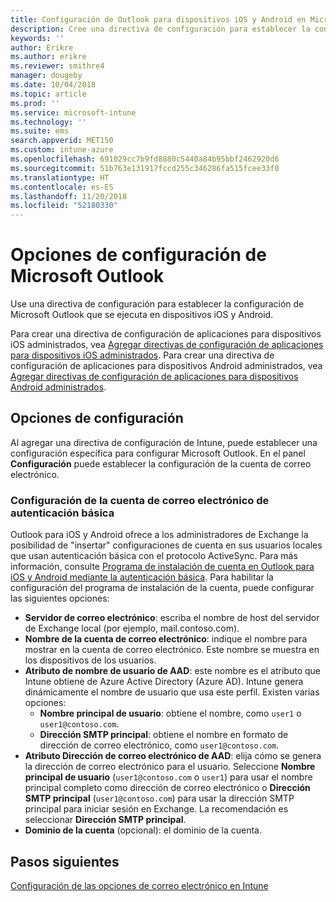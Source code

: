 ```yaml
---
title: Configuración de Outlook para dispositivos iOS y Android en Microsoft Intune
description: Cree una directiva de configuración para establecer la configuración de Microsoft Outlook que se ejecutan en dispositivos iOS y Android.
keywords: ''
author: Erikre
ms.author: erikre
ms.reviewer: smithre4
manager: dougeby
ms.date: 10/04/2018
ms.topic: article
ms.prod: ''
ms.service: microsoft-intune
ms.technology: ''
ms.suite: ems
search.appverid: MET150
ms.custom: intune-azure
ms.openlocfilehash: 691029cc7b9fd8880c5440a84b95bbf2462920d6
ms.sourcegitcommit: 51b763e131917fccd255c346286fa515fcee33f0
ms.translationtype: HT
ms.contentlocale: es-ES
ms.lasthandoff: 11/20/2018
ms.locfileid: "52180330"
---
```

# <a name="microsoft-outlook-configuration-settings"></a>Opciones de configuración de Microsoft Outlook 

Use una directiva de configuración para establecer la configuración de Microsoft Outlook que se ejecuta en dispositivos iOS y Android. 

Para crear una directiva de configuración de aplicaciones para dispositivos iOS administrados, vea [Agregar directivas de configuración de aplicaciones para dispositivos iOS administrados](app-configuration-policies-use-ios.md). Para crear una directiva de configuración de aplicaciones para dispositivos Android administrados, vea [Agregar directivas de configuración de aplicaciones para dispositivos Android administrados](app-configuration-policies-use-android.md). 

## <a name="configuration-settings"></a>Opciones de configuración

Al agregar una directiva de configuración de Intune, puede establecer una configuración específica para configurar Microsoft Outlook. En el panel **Configuración** puede establecer la configuración de la cuenta de correo electrónico.

### <a name="basic-authentication-email-account-settings"></a>Configuración de la cuenta de correo electrónico de autenticación básica
Outlook para iOS y Android ofrece a los administradores de Exchange la posibilidad de "insertar" configuraciones de cuenta en sus usuarios locales que usan autenticación básica con el protocolo ActiveSync. Para más información, consulte [Programa de instalación de cuenta en Outlook para iOS y Android mediante la autenticación básica](https://docs.microsoft.com/Exchange/clients/outlook-for-ios-and-android/account-setup). Para habilitar la configuración del programa de instalación de la cuenta, puede configurar las siguientes opciones:

- **Servidor de correo electrónico**: escriba el nombre de host del servidor de Exchange local (por ejemplo, mail.contoso.com).
- **Nombre de la cuenta de correo electrónico**: indique el nombre para mostrar en la cuenta de correo electrónico. Este nombre se muestra en los dispositivos de los usuarios.
- **Atributo de nombre de usuario de AAD**: este nombre es el atributo que Intune obtiene de Azure Active Directory (Azure AD). Intune genera dinámicamente el nombre de usuario que usa este perfil. Existen varias opciones:
  - **Nombre principal de usuario**: obtiene el nombre, como `user1` o `user1@contoso.com`.
  - **Dirección SMTP principal**: obtiene el nombre en formato de dirección de correo electrónico, como `user1@contoso.com`.
- **Atributo Dirección de correo electrónico de AAD**: elija cómo se genera la dirección de correo electrónico para el usuario. Seleccione **Nombre principal de usuario** (`user1@contoso.com` o `user1`) para usar el nombre principal completo como dirección de correo electrónico o **Dirección SMTP principal** (`user1@contoso.com`) para usar la dirección SMTP principal para iniciar sesión en Exchange. La recomendación es seleccionar **Dirección SMTP principal**.
- **Dominio de la cuenta** (opcional): el dominio de la cuenta.

## <a name="next-steps"></a>Pasos siguientes
[Configuración de las opciones de correo electrónico en Intune](email-settings-configure.md)

